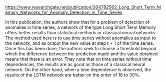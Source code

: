 https://www.researchgate.net/publication/304782562_Long_Short_Term_Memory_Networks_for_Anomaly_Detection_in_Time_Series

In this publication, the authors show that for a problem of detection of anomalies in time series, a network of the type Long Short Term Memory offers better results than statistical methods or classical neural networks. The method used here is to use time series without anomalies as input to the network, and as output the new value at step t + 1 of the time series. Once this has been done, the authors seek to choose a threshold beyond which the difference between the prediction made and the value obtained means that there is an error. They note that on time series without time dependencies, the results are as good as those of a classical neural network. On the other hand, when a time dependence is observed, the results of the LSTM network are better on the order of 18 to 30%.
